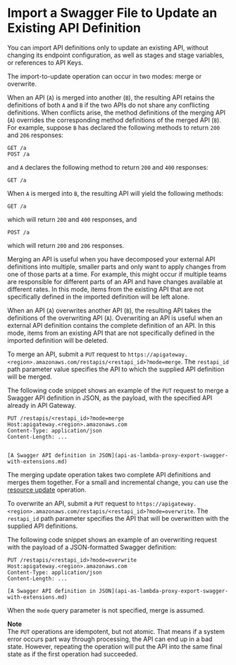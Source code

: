 # Import a Swagger File to Update an Existing API Definition<a name="api-gateway-import-api-update"></a>

 You can import API definitions only to update an existing API, without changing its endpoint configuration, as well as stages and stage variables, or references to API Keys\. 

 The import\-to\-update operation can occur in two modes: merge or overwrite\. 

When an API \(`A`\) is merged into another \(`B`\), the resulting API retains the definitions of both `A` and `B` if the two APIs do not share any conflicting definitions\. When conflicts arise, the method definitions of the merging API \(`A`\) overrides the corresponding method definitions of the merged API \(`B`\)\. For example, suppose `B` has declared the following methods to return `200` and `206` responses:

```
GET /a
POST /a
```

and `A` declares the following method to return `200` and `400` responses:

```
GET /a
```

When `A` is merged into `B`, the resulting API will yield the following methods:

```
GET /a
```

which will return `200` and `400` responses, and 

```
POST /a
```

which will return `200` and `206` responses\.

Merging an API is useful when you have decomposed your external API definitions into multiple, smaller parts and only want to apply changes from one of those parts at a time\. For example, this might occur if multiple teams are responsible for different parts of an API and have changes available at different rates\. In this mode, items from the existing API that are not specifically defined in the imported definition will be left alone\. 

When an API \(`A`\) overwrites another API \(`B`\), the resulting API takes the definitions of the overwriting API \(`A`\)\. Overwriting an API is useful when an external API definition contains the complete definition of an API\. In this mode, items from an existing API that are not specifically defined in the imported definition will be deleted\. 

 To merge an API, submit a `PUT` request to `https://apigateway.<region>.amazonaws.com/restapis/<restapi_id>?mode=merge`\. The `restapi_id` path parameter value specifies the API to which the supplied API definition will be merged\. 

 The following code snippet shows an example of the `PUT` request to merge a Swagger API definition in JSON, as the payload, with the specified API already in API Gateway\.  

```
PUT /restapis/<restapi_id>?mode=merge
Host:apigateway.<region>.amazonaws.com
Content-Type: application/json
Content-Length: ...


[A Swagger API definition in JSON](api-as-lambda-proxy-export-swagger-with-extensions.md)
```

 The merging update operation takes two complete API definitions and merges them together\. For a small and incremental change, you can use the [resource update](https://docs.aws.amazon.com/apigateway/api-reference/link-relation/resource-update/) operation\. 

 To overwrite an API, submit a `PUT` request to `https://apigateway.<region>.amazonaws.com/restapis/<restapi_id>?mode=overwrite`\. The `restapi_id` path parameter specifies the API that will be overwritten with the supplied API definitions\. 

 The following code snippet shows an example of an overwriting request with the payload of a JSON\-formatted Swagger definition: 

```
PUT /restapis/<restapi_id>?mode=overwrite
Host:apigateway.<region>.amazonaws.com
Content-Type: application/json
Content-Length: ...

[A Swagger API definition in JSON](api-as-lambda-proxy-export-swagger-with-extensions.md)
```

 When the `mode` query parameter is not specified, merge is assumed\.

**Note**  
 The `PUT` operations are idempotent, but not atomic\. That means if a system error occurs part way through processing, the API can end up in a bad state\. However, repeating the operation will put the API into the same final state as if the first operation had succeeded\.  